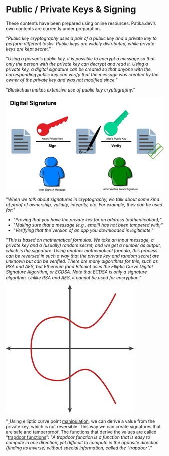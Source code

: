 # Public / Private Keys & Signing

These contents have been prepared using online resources. Patika.dev’s own contents are currently under preparation.

"_Public key cryptography uses a pair of a public key and a private key to perform different tasks. Public keys are widely distributed, while private keys are kept secret."_

"_Using a person’s public key, it is possible to encrypt a message so that only the person with the private key can decrypt and read it. Using a private key, a digital signature can be created so that anyone with the corresponding public key can verify that the message was created by the owner of the private key and was not modified since."_

"_Blockchain makes extensive use of public key cryptography."_

![images](https://raw.githubusercontent.com/Kodluyoruz/taskforce/main/Web3/publicPrivateKeysSigning/figures/Blockchain.jpeg)

"_When we talk about signatures in cryptography, we talk about some kind of proof of ownership, validity, integrity, etc. For example, they can be used for:"_

 - "_Proving that you have the private key for an address (authentication);"_
 - "_Making sure that a message (e.g., email) has not been tampered with;"_
 - "_Verifying that the version of an app you downloaded is legitimate."_

"_This is based on mathematical formulas. We take an input message, a private key and a (usually) random secret, and we get a number as output, which is the signature. Using another mathematical formula, this process can be reversed in such a way that the private key and random secret are unknown but can be verified. There are many algorithms for this, such as RSA and AES, but Ethereum (and Bitcoin) uses the Elliptic Curve Digital Signature Algorithm, or ECDSA. Note that ECDSA is only a signature algorithm. Unlike RSA and AES, it cannot be used for encryption."_

![images](https://raw.githubusercontent.com/Kodluyoruz/taskforce/main/Web3/publicPrivateKeysSigning/figures/images.png)

"_Using elliptic curve point [manipulation](https://en.wikipedia.org/wiki/Elliptic_curve_point_multiplication), we can derive a value from the private key, which is not reversible. This way we can create signatures that are safe and tamperproof. The functions that derive the values are called “[trapdoor functions](https://en.wikipedia.org/wiki/Trapdoor_function)”:
"_A trapdoor function is a function that is easy to compute in one direction, yet difficult to compute in the opposite direction (finding its inverse) without special information, called the “trapdoor”."_

